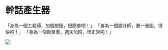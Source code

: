 # 幹話產生器

「身為一個工程師，加個按鈕，很簡單吧！」
「身為一個設計師，畫一張圖，很快吧！」
「身為一個創業家，週末加班，很正常吧！」

![](https://i.imgur.com/9ElVfiO.png)